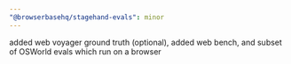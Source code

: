 ```yaml
---
"@browserbasehq/stagehand-evals": minor
---
```


added web voyager ground truth (optional), added web bench, and subset of OSWorld evals which run on a browser
